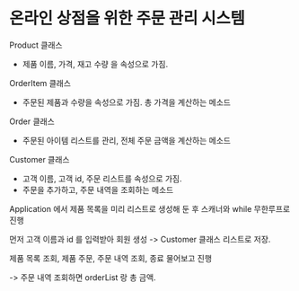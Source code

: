 # 온라인 상점을 위한 주문 관리 시스템

Product 클래스
- 제품 이름, 가격, 재고 수량 을 속성으로 가짐.

OrderItem 클래스
- 주문된 제품과 수량을 속성으로 가짐. 총 가격을 계산하는 메소드

Order 클래스
- 주문된 아이템 리스트를 관리, 전체 주문 금액을 계산하는 메소드

Customer 클래스
- 고객 이름, 고객 id, 주문 리스트를 속성으로 가짐.
- 주문을 추가하고, 주문 내역을 조회하는 메소드

Application 에서 제품 목록을 미리 리스트로 생성해 둔 후 스캐너와 while 무한루프로 진행

먼저 고객 이름과 id 를 입력받아 회원 생성 -> Customer 클래스 리스트로 저장.

제품 목록 조회, 제품 주문, 주문 내역 조회, 종료 물어보고 진행


-> 주문 내역 조회하면
orderList 랑 총 금액.
